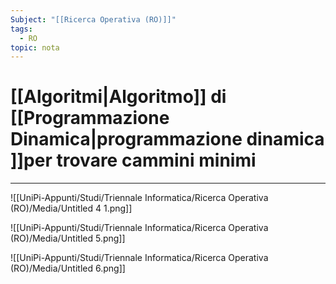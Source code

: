 ```yaml
---
Subject: "[[Ricerca Operativa (RO)]]"
tags:
  - RO
topic: nota
---
```


# [[Algoritmi|Algoritmo]] di [[Programmazione Dinamica|programmazione dinamica ]]per trovare cammini minimi
---


![[UniPi-Appunti/Studi/Triennale Informatica/Ricerca Operativa (RO)/Media/Untitled 4 1.png]]

![[UniPi-Appunti/Studi/Triennale Informatica/Ricerca Operativa (RO)/Media/Untitled 5.png]]

![[UniPi-Appunti/Studi/Triennale Informatica/Ricerca Operativa (RO)/Media/Untitled 6.png]]
